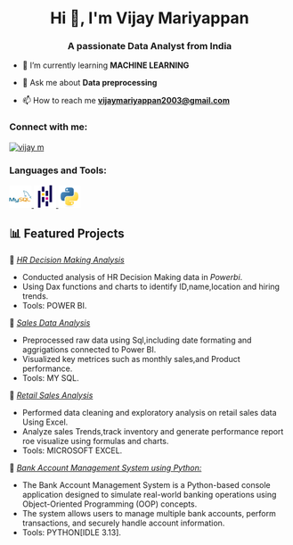 <h1 align="center">Hi 👋, I'm Vijay Mariyappan</h1>
<h3 align="center">A passionate Data Analyst from India</h3>

- 🌱 I’m currently learning **MACHINE LEARNING**

- 💬 Ask me about **Data preprocessing**

- 📫 How to reach me **vijaymariyappan2003@gmail.com**

<h3 align="left">Connect with me:</h3>
<p align="left">
<a href="https://linkedin.com/in/vijay m" target="blank"><img align="center" src="https://raw.githubusercontent.com/rahuldkjain/github-profile-readme-generator/master/src/images/icons/Social/linked-in-alt.svg" alt="vijay m" height="30" width="40" /></a>
</p>

<h3 align="left">Languages and Tools:</h3>
<p align="left"> <a href="https://www.mysql.com/" target="_blank" rel="noreferrer"> <img src="https://raw.githubusercontent.com/devicons/devicon/master/icons/mysql/mysql-original-wordmark.svg" alt="mysql" width="40" height="40"/> </a> <a href="https://pandas.pydata.org/" target="_blank" rel="noreferrer"> <img src="https://raw.githubusercontent.com/devicons/devicon/2ae2a900d2f041da66e950e4d48052658d850630/icons/pandas/pandas-original.svg" alt="pandas" width="40" height="40"/> </a> <a href="https://www.python.org" target="_blank" rel="noreferrer"> <img src="https://raw.githubusercontent.com/devicons/devicon/master/icons/python/python-original.svg" alt="python" width="40" height="40"/> </a> </p>

## 📊 Featured Projects

🔹 [*HR Decision Making Analysis*](https://github.com/vijaymariyappan06/powerbi_prj)   
- Conducted analysis of HR Decision Making data in *Powerbi*.  
- Using Dax functions and charts to identify ID,name,location and hiring trends.  
- Tools: POWER BI.  

🔹 [*Sales Data Analysis*](https://github.com/vijaymariyappan06/sql_preprocess_powerbi)
- Preprocessed raw data using Sql,including date formating and aggrigations connected to Power BI.  
- Visualized key metrices such as monthly sales,and Product performance.  
- Tools: MY SQL.    

🔹 [*Retail Sales Analysis*](https://github.com/vijaymariyappan06/Excel_prj) 
- Performed data cleaning and exploratory analysis on retail sales data Using Excel.  
- Analyze sales Trends,track inventory and generate performance report roe visualize using formulas and charts.  
- Tools: MICROSOFT EXCEL.

🔹 [*Bank Account Management System using Python:*](https://github.com/vijaymariyappan06/python_prj) 
- The Bank Account Management System is a Python-based console application designed to simulate real-world banking operations using Object-Oriented Programming (OOP) concepts.
-  The system allows users to manage multiple bank accounts, perform transactions, and securely handle account information. 
- Tools: PYTHON[IDLE 3.13].

